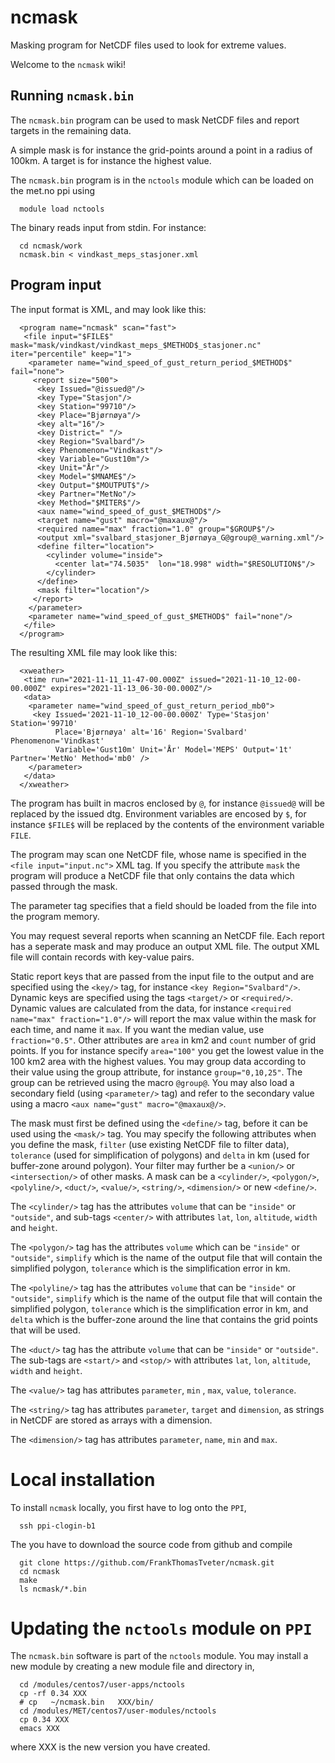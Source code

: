 # ncmask
Masking program for NetCDF files used to look for extreme values.

Welcome to the `ncmask` wiki!

## Running `ncmask.bin`


The `ncmask.bin` program can be used to mask NetCDF files and report targets in the remaining data.

A simple mask is for instance the grid-points around a point in a radius of 100km. A target is for instance the highest value.

The `ncmask.bin` program is in the `nctools` module which can be loaded on the met.no ppi using

      module load nctools

The binary reads input from stdin. For instance:

      cd ncmask/work
      ncmask.bin < vindkast_meps_stasjoner.xml


## Program input

The input format is XML, and may look like this:

      <program name="ncmask" scan="fast">
       <file input="$FILE$" mask="mask/vindkast/vindkast_meps_$METHOD$_stasjoner.nc" iter="percentile" keep="1">
        <parameter name="wind_speed_of_gust_return_period_$METHOD$" fail="none">
         <report size="500">
          <key Issued="@issued@"/>
          <key Type="Stasjon"/>
          <key Station="99710"/>
          <key Place="Bjørnøya"/>
          <key alt="16"/>
          <key District=" "/>
          <key Region="Svalbard"/>
          <key Phenomenon="Vindkast"/>
          <key Variable="Gust10m"/>
          <key Unit="År"/>
          <key Model="$MNAME$"/>
          <key Output="$MOUTPUT$"/>
          <key Partner="MetNo"/>
          <key Method="$MITER$"/>
          <aux name="wind_speed_of_gust_$METHOD$"/>
          <target name="gust" macro="@maxaux@"/>
          <required name="max" fraction="1.0" group="$GROUP$"/>
          <output xml="svalbard_stasjoner_Bjørnøya_G@group@_warning.xml"/>
          <define filter="location">
            <cylinder volume="inside">
              <center lat="74.5035"  lon="18.998" width="$RESOLUTION$"/>
            </cylinder>
          </define>
          <mask filter="location"/>
         </report>
        </parameter>
        <parameter name="wind_speed_of_gust_$METHOD$" fail="none"/>
       </file>
      </program>

The resulting XML file may look like this:

      <xweather>
       <time run="2021-11-11_11-47-00.000Z" issued="2021-11-10_12-00-00.000Z" expires="2021-11-13_06-30-00.000Z"/>
       <data>
        <parameter name="wind_speed_of_gust_return_period_mb0">
         <key Issued='2021-11-10_12-00-00.000Z' Type='Stasjon' Station='99710' 
              Place='Bjørnøya' alt='16' Region='Svalbard' Phenomenon='Vindkast' 
              Variable='Gust10m' Unit='År' Model='MEPS' Output='1t' Partner='MetNo' Method='mb0' />
        </parameter>
       </data>
      </xweather>

The program has built in macros enclosed by `@`, for instance `@issued@` will be replaced by the issued dtg. Environment variables are
encosed by `$`, for instance `$FILE$` will be replaced by the contents of the environment variable `FILE`.


The program may scan one NetCDF file, whose name is specified in the `<file input="input.nc">` XML tag. If you specify the attribute `mask` the program will produce a NetCDF file that only contains the data which passed through the mask.

The parameter tag specifies that a field should be loaded from the file into the program memory.

You may request several reports when scanning an NetCDF file. Each report has a seperate mask and may produce an output XML file.
The output XML file will contain records with key-value pairs. 

Static report keys that are passed from the input file to the output and are specified using the `<key/>` tag, for instance `<key Region="Svalbard"/>`. Dynamic keys are specified using the tags `<target/>` or `<required/>`. Dynamic values are calculated from the data, for instance `<required name="max" fraction="1.0"/>` will report the max value within the mask for each time, and name it `max`. If you want the median value, use `fraction="0.5"`. Other attributes are `area` in km2  and `count` number of grid points. If you for instance specify `area="100"` you get the lowest value in the 100 km2 area with the highest values. You may group data according to their value using the group attribute, for instance `group="0,10,25"`. The group can be retrieved using the macro `@group@`. You may also load a secondary field (using `<parameter/>` tag) and refer to the secondary value using a macro `<aux name="gust" macro="@maxaux@/>`.

The mask must first be defined using the `<define/>` tag, before it can be used using the `<mask/>` tag. You may specify the following attributes when you define the mask, `filter` (use existing NetCDF file to filter data), `tolerance` (used for simplification of polygons) and `delta` in km (used for buffer-zone around polygon). Your filter may further be a `<union/>` or `<intersection/>` of other masks. A mask can be a `<cylinder/>`, `<polygon/>`, `<polyline/>`, `<duct/>`, `<value/>`, `<string/>`, `<dimension/>` or new `<define/>`.

The `<cylinder/>` tag has the attributes `volume` that can be `"inside"` or `"outside"`, and sub-tags `<center/>` with attributes `lat`, `lon`, `altitude`, `width` and `height`. 

The `<polygon/>` tag has the attributes `volume` which can be `"inside"` or `"outside"`, `simplify` which is the name of the output file that will contain the simplified polygon, `tolerance` which is the simplification error in km. 

The `<polyline/>` tag has the attributes `volume` that can be `"inside"` or `"outside"`, `simplify` which is the name of the output file that will contain the simplified polygon, `tolerance` which is the simplification error in km, and `delta` which is the buffer-zone around the line that contains the grid points that will be used.

The `<duct/>` tag has the attribute `volume` that can be `"inside"` or `"outside"`. The sub-tags are `<start/>` and `<stop/>` with attributes `lat`, `lon`, `altitude`, `width` and `height`.

The `<value/>` tag has attributes `parameter`, `min` , `max`, `value`, `tolerance`.

The `<string/>` tag has attributes `parameter`, `target` and `dimension`, as strings in NetCDF are stored as arrays with a dimension.

The `<dimension/>` tag has attributes `parameter`, `name`, `min` and `max`.


# Local installation

To install `ncmask` locally, you first have to log onto the `PPI`,

      ssh ppi-clogin-b1

The you have to download the source code from github and compile

      git clone https://github.com/FrankThomasTveter/ncmask.git
      cd ncmask
      make
      ls ncmask/*.bin

# Updating the `nctools` module on `PPI`

The `ncmask.bin` software is part of the `nctools` module. You may install a new module by creating a new module file and directory in,

      cd /modules/centos7/user-apps/nctools
      cp -rf 0.34 XXX
      # cp   ~/ncmask.bin   XXX/bin/
      cd /modules/MET/centos7/user-modules/nctools
      cp 0.34 XXX
      emacs XXX

where XXX is the new version you have created.
